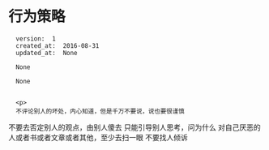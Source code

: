
  # 行为策略

      version:  1
      created_at:  2016-08-31
      updated_at:  None

      None

      None


      <p>
      不评论别人的坏处，内心知道，但是千万不要说，说也要很谨慎
不要去否定别人的观点，由别人傻去
只能引导别人思考，问为什么
对自己厌恶的人或者书或者文章或者其他，至少去扫一眼
不要找人倾诉
      </p>

  
